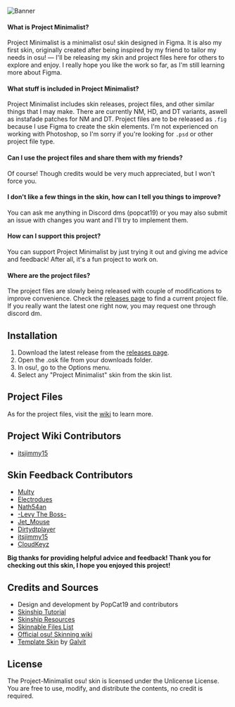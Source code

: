 ![Banner](https://i.imgur.com/UrmdIFF.png)

#### What is Project Minimalist?
Project Minimalist is a minimalist osu! skin designed in Figma. It is also my first skin, originally created after being inspired by my friend to tailor my needs in osu! ― I'll be releasing my skin and project files here for others to explore and enjoy. I really hope you like the work so far, as I'm still learning more about Figma.

#### What stuff is included in Project Minimalist?
Project Minimalist includes skin releases, project files, and other similar things that I may make. There are currently NM, HD, and DT variants, aswell as instafade patches for NM and DT. Project files are to be released as `.fig` because I use Figma to create the skin elements. I'm not experienced on working with Photoshop, so I'm sorry if you're looking for `.psd` or other project file type.

#### Can I use the project files and share them with my friends?
Of course! Though credits would be very much appreciated, but I won't force you.

#### I don't like a few things in the skin, how can I tell you things to improve?
You can ask me anything in Discord dms (popcat19) or you may also submit an issue with changes you want and I'll try to implement them.

#### How can I support this project?
You can support Project Minimalist by just trying it out and giving me advice and feedback! After all, it's a fun project to work on.

#### Where are the project files?
The project files are slowly being released with couple of modifications to improve convenience. Check the [releases page](https://github.com/PopCat19/Project-Minimalist/releases) to find a current project file. If you really want the latest one right now, you may request one through discord dm.

## Installation
1. Download the latest release from the [releases page](https://github.com/PopCat19/Project-Minimalist/releases).
2. Open the .osk file from your downloads folder.
4. In osu!, go to the Options menu.
5. Select any "Project Minimalist" skin from the skin list.

## Project Files
As for the project files, visit the [wiki](https://github.com/PopCat19/Project-Minimalist/wiki) to learn more.

## Project Wiki Contributors
- [itsjimmy15](https://osu.ppy.sh/users/22761238)

## Skin Feedback Contributors
- [Multy](https://osu.ppy.sh/users/10065690)
- [Electrodues](https://osu.ppy.sh/users/25363551)
- [Nath54an](https://osu.ppy.sh/users/17786948)
- [-Levy The Boss-](https://osu.ppy.sh/users/3098854)
- [Jet_Mouse](https://osu.ppy.sh/users/25831266)
- [Dirtydtplayer](https://osu.ppy.sh/users/16719285)
- [itsjimmy15](https://osu.ppy.sh/users/22761238)
- [CloudKeyz](https://osu.ppy.sh/users/15194624)

**Big thanks for providing helpful advice and feedback! Thank you for checking out this skin, I hope you enjoyed this project!**

## Credits and Sources
- Design and development by PopCat19 and contributors
- [Skinship Tutorial](https://skinship.xyz/tutorial/introduction)
- [Skinship Resources](https://skinship.xyz/resources/)
- [Skinnable Files List](https://osu.ppy.sh/community/forums/topics/186787?n=1)
- [Official osu! Skinning wiki](https://osu.ppy.sh/wiki/en/Skinning/osu%21)
- [Template Skin](https://osu.ppy.sh/community/forums/topics/923143?n=1) by [Galvit](https://osu.ppy.sh/users/7629682)

## License
The Project-Minimalist osu! skin is licensed under the Unlicense License. You are free to use, modify, and distribute the contents, no credit is required.
